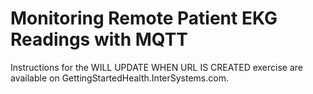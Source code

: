 # Monitoring Remote Patient EKG Readings with MQTT
Instructions for the WILL UPDATE WHEN URL IS CREATED exercise are available on GettingStartedHealth.InterSystems.com.